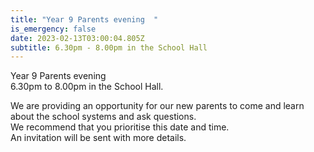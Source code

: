 ```yaml
---
title: "Year 9 Parents evening  "
is_emergency: false
date: 2023-02-13T03:00:04.805Z
subtitle: 6.30pm - 8.00pm in the School Hall
---
```

Year 9 Parents evening  
6.30pm to 8.00pm in the School Hall.  

We are providing an opportunity for our new parents to come and learn about the school systems and ask questions.  
We recommend that you prioritise this date and time.  
An invitation will be sent with more details.
